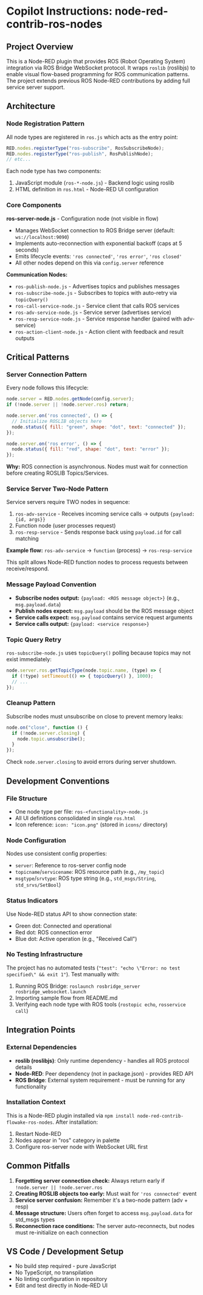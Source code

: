 # Copilot Instructions: node-red-contrib-ros-nodes

## Project Overview
This is a Node-RED plugin that provides ROS (Robot Operating System) integration via ROS Bridge WebSocket protocol. It wraps `roslib` (roslibjs) to enable visual flow-based programming for ROS communication patterns. The project extends previous ROS Node-RED contributions by adding full service server support.

## Architecture

### Node Registration Pattern
All node types are registered in `ros.js` which acts as the entry point:
```javascript
RED.nodes.registerType("ros-subscribe", RosSubscribeNode);
RED.nodes.registerType("ros-publish", RosPublishNode);
// etc...
```

Each node type has two components:
1. JavaScript module (`ros-*-node.js`) - Backend logic using roslib
2. HTML definition in `ros.html` - Node-RED UI configuration

### Core Components

**ros-server-node.js** - Configuration node (not visible in flow)
- Manages WebSocket connection to ROS Bridge server (default: `ws://localhost:9090`)
- Implements auto-reconnection with exponential backoff (caps at 5 seconds)
- Emits lifecycle events: `'ros connected'`, `'ros error'`, `'ros closed'`
- All other nodes depend on this via `config.server` reference

**Communication Nodes:**
- `ros-publish-node.js` - Advertises topics and publishes messages
- `ros-subscribe-node.js` - Subscribes to topics with auto-retry via `topicQuery()`
- `ros-call-service-node.js` - Service client that calls ROS services
- `ros-adv-service-node.js` - Service server (advertises service)
- `ros-resp-service-node.js` - Service response handler (paired with adv-service)
- `ros-action-client-node.js` - Action client with feedback and result outputs

## Critical Patterns

### Server Connection Pattern
Every node follows this lifecycle:
```javascript
node.server = RED.nodes.getNode(config.server);
if (!node.server || !node.server.ros) return;

node.server.on('ros connected', () => {
  // Initialize ROSLIB objects here
  node.status({ fill: "green", shape: "dot", text: "connected" });
});

node.server.on('ros error', () => {
  node.status({ fill: "red", shape: "dot", text: "error" });
});
```

**Why:** ROS connection is asynchronous. Nodes must wait for connection before creating ROSLIB Topics/Services.

### Service Server Two-Node Pattern
Service servers require TWO nodes in sequence:
1. `ros-adv-service` - Receives incoming service calls → outputs `{payload: {id, args}}`
2. Function node (user processes request)
3. `ros-resp-service` - Sends response back using `payload.id` for call matching

**Example flow:** `ros-adv-service` → `function` (process) → `ros-resp-service`

This split allows Node-RED function nodes to process requests between receive/respond.

### Message Payload Convention
- **Subscribe nodes output:** `{payload: <ROS message object>}` (e.g., `msg.payload.data`)
- **Publish nodes expect:** `msg.payload` should be the ROS message object
- **Service calls expect:** `msg.payload` contains service request arguments
- **Service calls output:** `{payload: <service response>}`

### Topic Query Retry
`ros-subscribe-node.js` uses `topicQuery()` polling because topics may not exist immediately:
```javascript
node.server.ros.getTopicType(node.topic.name, (type) => {
  if (!type) setTimeout(() => { topicQuery() }, 1000);
  // ...
});
```

### Cleanup Pattern
Subscribe nodes must unsubscribe on close to prevent memory leaks:
```javascript
node.on("close", function () {
  if (!node.server.closing) {
    node.topic.unsubscribe();
  }
});
```
Check `node.server.closing` to avoid errors during server shutdown.

## Development Conventions

### File Structure
- One node type per file: `ros-<functionality>-node.js`
- All UI definitions consolidated in single `ros.html`
- Icon reference: `icon: "icon.png"` (stored in `icons/` directory)

### Node Configuration
Nodes use consistent config properties:
- `server`: Reference to ros-server config node
- `topicname`/`servicename`: ROS resource path (e.g., `/my_topic`)
- `msgtype`/`srvtype`: ROS type string (e.g., `std_msgs/String`, `std_srvs/SetBool`)

### Status Indicators
Use Node-RED status API to show connection state:
- Green dot: Connected and operational
- Red dot: ROS connection error
- Blue dot: Active operation (e.g., "Received Call")

### No Testing Infrastructure
The project has no automated tests (`"test": "echo \"Error: no test specified\" && exit 1"`). Test manually with:
1. Running ROS Bridge: `roslaunch rosbridge_server rosbridge_websocket.launch`
2. Importing sample flow from README.md
3. Verifying each node type with ROS tools (`rostopic echo`, `rosservice call`)

## Integration Points

### External Dependencies
- **roslib (roslibjs)**: Only runtime dependency - handles all ROS protocol details
- **Node-RED**: Peer dependency (not in package.json) - provides RED API
- **ROS Bridge**: External system requirement - must be running for any functionality

### Installation Context
This is a Node-RED plugin installed via `npm install node-red-contrib-flowake-ros-nodes`. After installation:
1. Restart Node-RED
2. Nodes appear in "ros" category in palette
3. Configure ros-server node with WebSocket URL first

## Common Pitfalls

1. **Forgetting server connection check:** Always return early if `!node.server || !node.server.ros`
2. **Creating ROSLIB objects too early:** Must wait for `'ros connected'` event
3. **Service server confusion:** Remember it's a two-node pattern (adv + resp)
4. **Message structure:** Users often forget to access `msg.payload.data` for std_msgs types
5. **Reconnection race conditions:** The server auto-reconnects, but nodes must re-initialize on each connection

## VS Code / Development Setup
- No build step required - pure JavaScript
- No TypeScript, no transpilation
- No linting configuration in repository
- Edit and test directly in Node-RED UI

